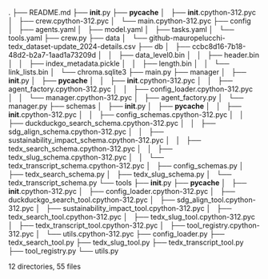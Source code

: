 .
├── README.md
├── __init__.py
├── __pycache__
│   ├── __init__.cpython-312.pyc
│   ├── crew.cpython-312.pyc
│   └── main.cpython-312.pyc
├── config
│   ├── agents.yaml
│   ├── model.yaml
│   ├── tasks.yaml
│   └── tools.yaml
├── crew.py
├── data
│   └── github-mauropelucchi-tedx_dataset-update_2024-details.csv
├── db
│   ├── ccbc8d16-7b18-48d2-b2a7-1aad1a73209d
│   │   ├── data_level0.bin
│   │   ├── header.bin
│   │   ├── index_metadata.pickle
│   │   ├── length.bin
│   │   └── link_lists.bin
│   └── chroma.sqlite3
├── main.py
├── manager
│   ├── __init__.py
│   ├── __pycache__
│   │   ├── __init__.cpython-312.pyc
│   │   ├── agent_factory.cpython-312.pyc
│   │   ├── config_loader.cpython-312.pyc
│   │   └── manager.cpython-312.pyc
│   ├── agent_factory.py
│   └── manager.py
├── schemas
│   ├── __init__.py
│   ├── __pycache__
│   │   ├── __init__.cpython-312.pyc
│   │   ├── config_schemas.cpython-312.pyc
│   │   ├── duckduckgo_search_schema.cpython-312.pyc
│   │   ├── sdg_align_schema.cpython-312.pyc
│   │   ├── sustainability_impact_schema.cpython-312.pyc
│   │   ├── tedx_search_schema.cpython-312.pyc
│   │   ├── tedx_slug_schema.cpython-312.pyc
│   │   └── tedx_transcript_schema.cpython-312.pyc
│   ├── config_schemas.py
│   ├── tedx_search_schema.py
│   ├── tedx_slug_schema.py
│   └── tedx_transcript_schema.py
└── tools
    ├── __init__.py
    ├── __pycache__
    │   ├── __init__.cpython-312.pyc
    │   ├── config_loader.cpython-312.pyc
    │   ├── duckduckgo_search_tool.cpython-312.pyc
    │   ├── sdg_align_tool.cpython-312.pyc
    │   ├── sustainability_impact_tool.cpython-312.pyc
    │   ├── tedx_search_tool.cpython-312.pyc
    │   ├── tedx_slug_tool.cpython-312.pyc
    │   ├── tedx_transcript_tool.cpython-312.pyc
    │   ├── tool_registry.cpython-312.pyc
    │   └── utils.cpython-312.pyc
    ├── config_loader.py
    ├── tedx_search_tool.py
    ├── tedx_slug_tool.py
    ├── tedx_transcript_tool.py
    ├── tool_registry.py
    └── utils.py

12 directories, 55 files
